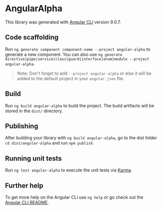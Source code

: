 # AngularAlpha

This library was generated with [Angular CLI](https://github.com/angular/angular-cli) version 9.0.7.

## Code scaffolding

Run `ng generate component component-name --project angular-alpha` to generate a new component. You can also use `ng generate directive|pipe|service|class|guard|interface|enum|module --project angular-alpha`.
> Note: Don't forget to add `--project angular-alpha` or else it will be added to the default project in your `angular.json` file. 

## Build

Run `ng build angular-alpha` to build the project. The build artifacts will be stored in the `dist/` directory.

## Publishing

After building your library with `ng build angular-alpha`, go to the dist folder `cd dist/angular-alpha` and run `npm publish`.

## Running unit tests

Run `ng test angular-alpha` to execute the unit tests via [Karma](https://karma-runner.github.io).

## Further help

To get more help on the Angular CLI use `ng help` or go check out the [Angular CLI README](https://github.com/angular/angular-cli/blob/master/README.md).
